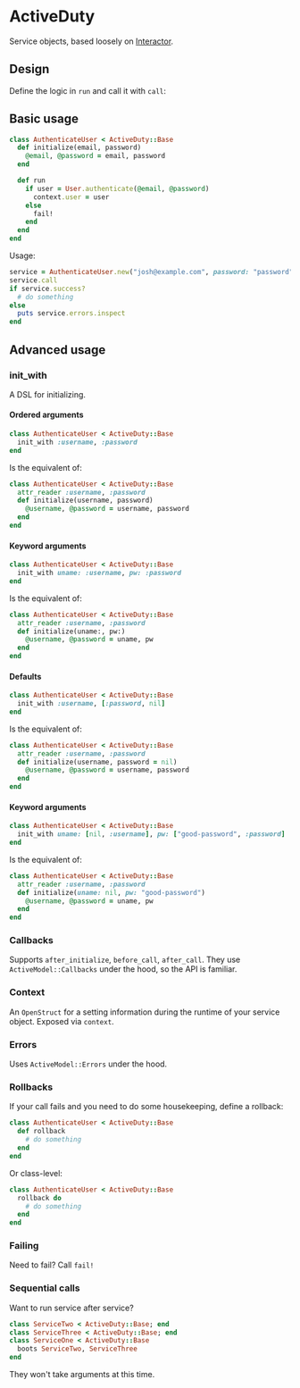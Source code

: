# ActiveDuty

Service objects, based loosely on [Interactor](https://github.com/collectiveidea/interactor).

## Design 

Define the logic in `run` and call it with `call`:

## Basic usage 

```ruby
class AuthenticateUser < ActiveDuty::Base
  def initialize(email, password)
    @email, @password = email, password 
  end

  def run
    if user = User.authenticate(@email, @password)
      context.user = user 
    else
      fail!
    end
  end
end
```

Usage: 

```ruby
service = AuthenticateUser.new("josh@example.com", password: "password")
service.call 
if service.success?
  # do something
else
  puts service.errors.inspect 
end 
```

## Advanced usage 

### init_with

A DSL for initializing.

#### Ordered arguments

```ruby
class AuthenticateUser < ActiveDuty::Base 
  init_with :username, :password 
end 
```

Is the equivalent of:

```ruby
class AuthenticateUser < ActiveDuty::Base 
  attr_reader :username, :password 
  def initialize(username, password)
    @username, @password = username, password 
  end 
end 
```

#### Keyword arguments 

```ruby
class AuthenticateUser < ActiveDuty::Base 
  init_with uname: :username, pw: :password  
end 
```

Is the equivalent of:

```ruby
class AuthenticateUser < ActiveDuty::Base 
  attr_reader :username, :password 
  def initialize(uname:, pw:)
    @username, @password = uname, pw 
  end 
end 
```

#### Defaults 

```ruby
class AuthenticateUser < ActiveDuty::Base 
  init_with :username, [:password, nil] 
end 
```

Is the equivalent of:

```ruby
class AuthenticateUser < ActiveDuty::Base 
  attr_reader :username, :password 
  def initialize(username, password = nil)
    @username, @password = username, password 
  end 
end 
```

#### Keyword arguments 

```ruby
class AuthenticateUser < ActiveDuty::Base 
  init_with uname: [nil, :username], pw: ["good-password", :password]
end 
```

Is the equivalent of:

```ruby
class AuthenticateUser < ActiveDuty::Base 
  attr_reader :username, :password 
  def initialize(uname: nil, pw: "good-password")
    @username, @password = uname, pw 
  end 
end 
```

### Callbacks 

Supports `after_initialize`, `before_call`, `after_call`. They use `ActiveModel::Callbacks` under the hood, so the API is familiar.

### Context 

An `OpenStruct` for a setting information during the runtime of your service object. Exposed via `context`.

### Errors 

Uses `ActiveModel::Errors` under the hood.

### Rollbacks 

If your call fails and you need to do some housekeeping, define a rollback:

```ruby 
class AuthenticateUser < ActiveDuty::Base
  def rollback 
    # do something 
  end
end
```

Or class-level: 

```ruby 
class AuthenticateUser < ActiveDuty::Base
  rollback do 
    # do something 
  end 
end
```

### Failing 

Need to fail? Call `fail!`

### Sequential calls

Want to run service after service?

```ruby
class ServiceTwo < ActiveDuty::Base; end 
class ServiceThree < ActiveDuty::Base; end 
class ServiceOne < ActiveDuty::Base 
  boots ServiceTwo, ServiceThree
end 
```

They won't take arguments at this time. 

